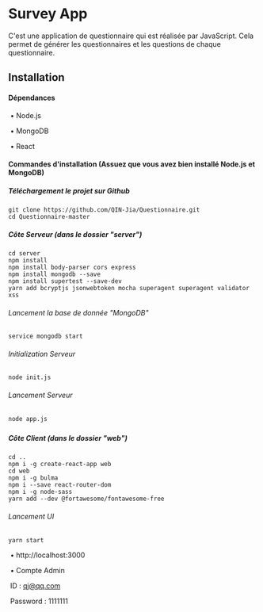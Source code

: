 # Survey App

C'est une application de questionnaire qui est réalisée par JavaScript. Cela permet de générer les questionnaires et les questions de chaque questionnaire.



## Installation

#### Dépendances

​	• Node.js

​	• MongoDB

​	• React

#### Commandes d'installation (Assuez que vous avez bien installé Node.js et MongoDB)

##### Téléchargement le projet sur Github

```
git clone https://github.com/QIN-Jia/Questionnaire.git
cd Questionnaire-master
```

##### 	Côte Serveur (dans le dossier "server")

```
cd server
npm install
npm install body-parser cors express
npm install mongodb --save
npm install supertest --save-dev
yarn add bcryptjs jsonwebtoken mocha superagent superagent validator xss
```

###### 	Lancement la base de donnée "MongoDB"

```
service mongodb start
```

###### 	Initialization Serveur

```
node init.js
```

###### 	Lancement Serveur

```
node app.js	
```

##### 	

##### 	Côte Client (dans le dossier "web")

```
cd ..
npm i -g create-react-app web
cd web
npm i -g bulma
npm i --save react-router-dom
npm i -g node-sass
yarn add --dev @fortawesome/fontawesome-free
```

###### 	Lancement UI

```
yarn start
```

​	• http://localhost:3000

​	• Compte Admin 

​			ID : qj@qq.com

​			Password : 1111111  